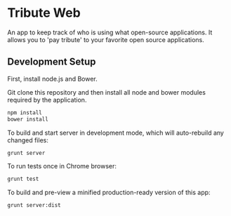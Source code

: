 # Tribute Web

An app to keep track of who is using what open-source applications. It allows you to 'pay tribute' to your favorite open source applications.

## Development Setup

First, install node.js and Bower.  

Git clone this repository and then install all node and bower modules required by the application.

```sh
npm install
bower install
```

To build and start server in development mode, which will auto-rebuild any changed files:

```sh
grunt server
```

To run tests once in Chrome browser:

```sh
grunt test
```

To build and pre-view a minified production-ready version of this app:

```sh
grunt server:dist
```
